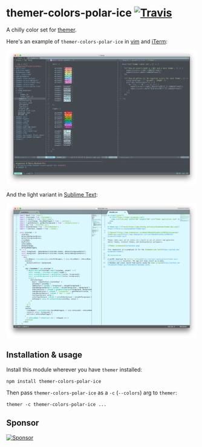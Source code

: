 # themer-colors-polar-ice [![Travis](https://img.shields.io/travis/mjswensen/themer-colors-polar-ice.svg)](https://travis-ci.org/mjswensen/themer-colors-polar-ice)

A chilly color set for [themer](https://github.com/mjswensen/themer).

Here's an example of `themer-colors-polar-ice` in [vim](https://github.com/mjswensen/themer-vim) and [iTerm](https://github.com/mjswensen/themer-iterm):

![Preview - dark](/assets/themer-colors-polar-ice-dark.png)

And the light variant in [Sublime Text](https://github.com/mjswensen/themer-sublime-text):

![Preview - light](/assets/themer-colors-polar-ice-light.png)

## Installation & usage

Install this module wherever you have `themer` installed:

    npm install themer-colors-polar-ice

Then pass `themer-colors-polar-ice` as a `-c` (`--colors`) arg to `themer`:

    themer -c themer-colors-polar-ice ...

## Sponsor

[![Sponsor](https://app.codesponsor.io/embed/hHKoUkX4tpsdAzjvSfNXFb22/mjswensen/themer-colors-polar-ice.svg)](https://app.codesponsor.io/link/hHKoUkX4tpsdAzjvSfNXFb22/mjswensen/themer-colors-polar-ice)
